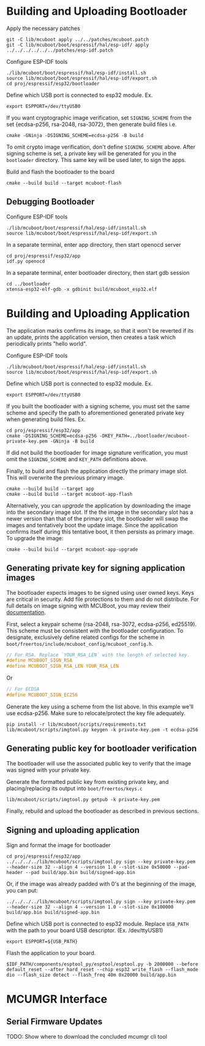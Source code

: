 # Building and Uploading Bootloader
Apply the necessary patches
```
git -C lib/mcuboot apply ../../patches/mcuboot.patch
git -C lib/mcuboot/boot/espressif/hal/esp-idf/ apply ../../../../../../patches/esp-idf.patch
```

Configure ESP-IDF tools
```console
./lib/mcuboot/boot/espressif/hal/esp-idf/install.sh
source lib/mcuboot/boot/espressif/hal/esp-idf/export.sh
cd proj/espressif/esp32/bootloader
```

Define which USB port is connected to esp32 module. Ex.
```console
export ESPPORT=/dev/ttyUSB0
```

If you want cryptographic image verification, set `SIGNING_SCHEME` from the set {ecdsa-p256, rsa-2048, rsa-3072}, then generate build files i.e.
```console
cmake -GNinja -DSIGNING_SCHEME=ecdsa-p256 -B build
```
To omit crypto image verification, don't define `SIGNING_SCHEME` above. After signing scheme is set, a private key will be generated for you in the `bootloader` directory. This same key will be used later, to sign the apps.

Build and flash the bootloader to the board
```console
cmake --build build --target mcuboot-flash
```

## Debugging Bootloader
Configure ESP-IDF tools
```console
./lib/mcuboot/boot/espressif/hal/esp-idf/install.sh
source lib/mcuboot/boot/espressif/hal/esp-idf/export.sh
```

In a separate terminal, enter app directory, then start openocd server
```console
cd proj/espressif/esp32/app
idf.py openocd
```

In a separate terminal, enter bootloader directory, then start gdb session
```console
cd ../bootloader
xtensa-esp32-elf-gdb -x gdbinit build/mcuboot_esp32.elf
```

# Building and Uploading Application
The application marks confirms its image, so that it won't be reverted if its an update, prints the application version, then creates a task which periodically prints "hello world".

Configure ESP-IDF tools
```console
./lib/mcuboot/boot/espressif/hal/esp-idf/install.sh
source lib/mcuboot/boot/espressif/hal/esp-idf/export.sh
```

Define which USB port is connected to esp32 module. Ex.
```console
export ESPPORT=/dev/ttyUSB0
```

If you built the bootloader with a signing scheme, you must set the same scheme and specify the path to aforementioned generated private key when generating build files. Ex.
```console
cd proj/espressif/esp32/app
cmake -DSIGNING_SCHEME=ecdsa-p256 -DKEY_PATH=../bootloader/mcuboot-private-key.pem -GNinja -B build
```
If did not build the bootloader for image signature verification, you must omit the `SIGNING_SCHEME` and `KEY_PATH` definitions above.

Finally, to build and flash the application directly the primary image slot. This will overwrite the previous primary image.
```
cmake --build build --target app
cmake --build build --target mcuboot-app-flash
```

Alternatively, you can _upgrade_ the application by downloading the image into the secondary image slot. If the the image in the secondary slot has a newer version than that of the primary slot, the bootloader will swap the images and tentatively boot the update image. Since the application confirms itself during this tentative boot, it then persists as primary image. To upgrade the image:
```
cmake --build build --target mcuboot-app-upgrade
```

## Generating private key for signing application images
The bootloader expects images to be signed using user owned keys. Keys are critical in security. Add file protections to them
and do not distribute. For full details on image signing with MCUBoot, you may review their [documentation](https://github.com/mcu-tools/mcuboot/blob/main/docs/imgtool.md).

First, select a keypair scheme (rsa-2048, rsa-3072, ecdsa-p256, ed25519). This scheme must be consistent with the bootloader configuration. To designate, exclusively define related configs for the scheme in `boot/freertos/include/mcuboot_config/mcuboot_config.h`.
```c
// For RSA. Replace `YOUR_RSA_LEN` with the length of selected key.
#define MCUBOOT_SIGN_RSA
#define MCUBOOT_SIGN_RSA_LEN YOUR_RSA_LEN
```
Or
```c
// For ECDSA
#define MCUBOOT_SIGN_EC256
```

Generate the key using a scheme from the list above. In this example we'll use ecdsa-p256. Make sure to relocate/protect the key file adequately.
```console
pip install -r lib/mcuboot/scripts/requirements.txt
lib/mcuboot/scripts/imgtool.py keygen -k private-key.pem -t ecdsa-p256
```
## Generating public key for bootloader verification
The bootloader will use the associated public key to verify that the image was signed with your private key.

Generate the formatted public key from existing private key, and placing/replacing its output into `boot/freertos/keys.c`
```console
lib/mcuboot/scripts/imgtool.py getpub -k private-key.pem 
```

Finally, rebuild and upload the bootloader as described in previous sections.

## Signing and uploading application
Sign and format the image for bootloader
```console
cd proj/espressif/esp32/app
../../../../lib/mcuboot/scripts/imgtool.py sign --key private-key.pem --header-size 32 --align 4 --version 1.0 --slot-size 0x50000 --pad-header --pad build/app.bin build/signed-app.bin
```
Or, if the image was already padded with 0's at the beginning of the image, you can put:
```
../../../../lib/mcuboot/scripts/imgtool.py sign --key private-key.pem --header-size 32 --align 4 --version 1.0 --slot-size 0x100000 build/app.bin build/signed-app.bin
```

Define which USB port is connected to esp32 module. Replace `USB_PATH` with the path to your board USB descriptor. (Ex. /dev/ttyUSB1)
```console
export ESPPORT=${USB_PATH}
```

Flash the application to your board.
```console
$IDF_PATH/components/esptool_py/esptool/esptool.py -b 2000000 --before default_reset --after hard_reset --chip esp32 write_flash --flash_mode dio --flash_size detect --flash_freq 40m 0x20000 build/app.bin
```


# MCUMGR Interface

## Serial Firmware Updates
TODO: Show where to download the concluded mcumgr cli tool 

